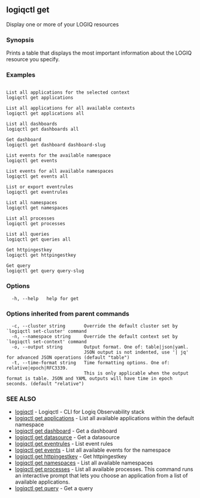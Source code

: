 ## logiqctl get

Display one or more of your LOGIQ resources

### Synopsis

Prints a table that displays the most important information about the LOGIQ resource you specify.

### Examples

```

List all applications for the selected context
logiqctl get applications

List all applications for all available contexts
logiqctl get applications all

List all dashboards
logiqctl get dashboards all

Get dashboard
logiqctl get dashboard dashboard-slug

List events for the available namespace
logiqctl get events

List events for all available namespaces
logiqctl get events all

List or export eventrules
logiqctl get eventrules

List all namespaces
logiqctl get namespaces

List all processes
logiqctl get processes

List all queries
logiqctl get queries all

Get httpingestkey
logiqctl get httpingestkey

Get query
logiqctl get query query-slug

```

### Options

```
  -h, --help   help for get
```

### Options inherited from parent commands

```
  -c, --cluster string       Override the default cluster set by `logiqctl set-cluster' command
  -n, --namespace string     Override the default context set by `logiqctl set-context' command
  -o, --output string        Output format. One of: table|json|yaml. 
                             JSON output is not indented, use '| jq' for advanced JSON operations (default "table")
  -t, --time-format string   Time formatting options. One of: relative|epoch|RFC3339. 
                             This is only applicable when the output format is table. JSON and YAML outputs will have time in epoch seconds. (default "relative")
```

### SEE ALSO

* [logiqctl](logiqctl.md)	 - Logiqctl - CLI for Logiq Observability stack
* [logiqctl get applications](logiqctl_get_applications.md)	 - List all available applications within the default namespace
* [logiqctl get dashboard](logiqctl_get_dashboard.md)	 - Get a dashboard
* [logiqctl get datasource](logiqctl_get_datasource.md)	 - Get a datasource
* [logiqctl get eventrules](logiqctl_get_eventrules.md)	 - List event rules
* [logiqctl get events](logiqctl_get_events.md)	 - List all available events for the namespace
* [logiqctl get httpingestkey](logiqctl_get_httpingestkey.md)	 - Get httpingestkey
* [logiqctl get namespaces](logiqctl_get_namespaces.md)	 - List all available namespaces
* [logiqctl get processes](logiqctl_get_processes.md)	 - List all available processes. This command runs an interactive prompt that lets you choose an application from a list of available applications.
* [logiqctl get query](logiqctl_get_query.md)	 - Get a query

